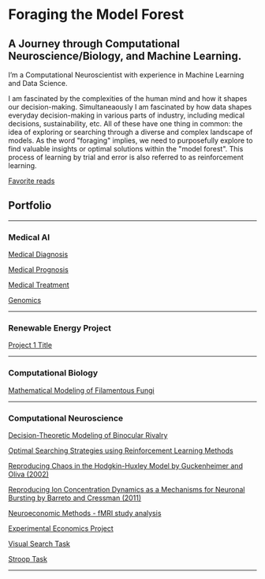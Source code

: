 # Foraging the Model Forest

## A Journey through Computational Neuroscience/Biology, and Machine Learning.

I’m a Computational Neuroscientist with experience in Machine Learning and Data Science. 

<!-- more of an entry close to my master thesis intro, then explain that I am interested in these complexities of our human mind. Then already lead into my first project master thesis.  then also about simulating, for what is useful for society, fungi etc. (take notes from lausanne company) fungi project. and then keep going about how I am interested in using data in real life to make these decisions, and networks that might be derived from human logic. then ai ml dl projects -->

I am fascinated by the complexities of the human mind and how it shapes our decision-making. Simultaneaously I am fascinated by how data shapes everyday decision-making in various parts of industry, including medical decisions, sustainability, etc. All of these have one thing in common: 
the idea of exploring or searching through a diverse and complex landscape of models. As the word "foraging" implies, we need to purposefully explore to find valuable insights or optimal solutions within the "model forest". This process of learning by trial and error is also referred to as reinforcement learning.




<!--So far, my journey has been all about exploring the intersections of Applied Mathematics and AI tools in Neuro- and Cognitive Sciences.-->

<!-- add link to my coursera website -->


[Favorite reads](/favreads.md)

<!--[Music]() what I do while my models are training-->



## Portfolio

---

### Medical AI

[Medical Diagnosis](/sample_page)
<!--img src="images/comingsoon.jpeg?raw=true"/ -->


[Medical Prognosis](/sample_page)
<!-- img src="images/comingsoon.jpeg?raw=true"/-->


[Medical Treatment](/sample_page)
<!-- img src="images/comingsoon.jpeg?raw=true"/ -->

[Genomics](/sample_page)

---

### Renewable Energy Project

[Project 1 Title](http://example.com/)

---

### Computational Biology

[Mathematical Modeling of Filamentous Fungi](/fungi.md)

---

### Computational Neuroscience

[Decision-Theoretic Modeling of Binocular Rivalry](/md_files/bin_riv.md)
<!--img src="images/comingsoon.jpeg?raw=true"/-->

[Optimal Searching Strategies using Reinforcement Learning Methods](/md_files/masterthesis.md)
<!--img src="images/comingsoon.jpeg?raw=true"/-->

[Reproducing Chaos in the Hodgkin-Huxley Model by Guckenheimer and Oliva (2002)](/md_files/chaos.md)

[Reproducing Ion Concentration Dynamics as a Mechanisms for Neuronal Bursting by Barreto and Cressman (2011)](/md_files/ioncon.md)
<!--img src="images/comingsoon.jpeg?raw=true"/-->

[Neuroeconomic Methods - fMRI study analysis](/md_files/neuroeconomic_methods.md)
<!--img src="images/comingsoon.jpeg?raw=true"/-->

[Experimental Economics Project](/md_files/exp_econ_project.md)
<!--img src="images/comingsoon.jpeg?raw=true"/-->

[Visual Search Task](/md_files/visualsearch.md)
<!--img src="images/comingsoon.jpeg?raw=true"/-->

[Stroop Task](/md_files/strooptask.md)
<!--img src="images/comingsoon.jpeg?raw=true"/-->

<!-- add stochastics projects, comp modeling, deep learning, exp economics projects -->


---
